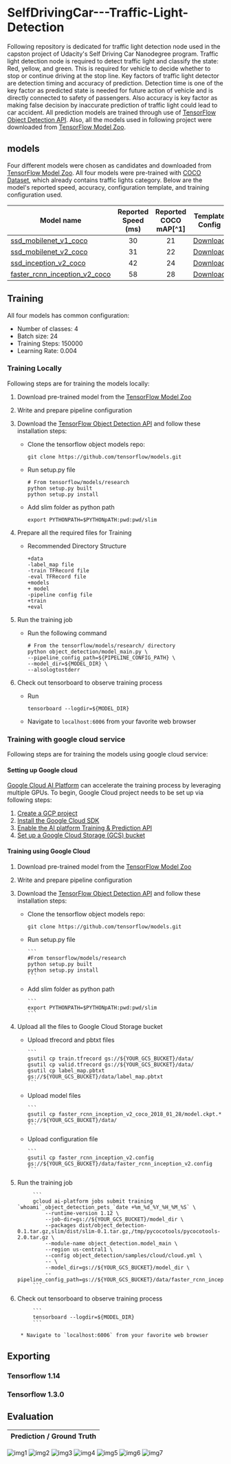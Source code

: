 # SelfDrivingCar---Traffic-Light-Detection
Following repository is dedicated for traffic light detection node used in the capston project of Udacity's Self Driving Car Nanodegree program.
Traffic light detection node is required to detect traffic light and classify the state: Red, yellow, and green. This is required for vehicle to decide whether to stop or continue driving at the stop line.
Key factors of traffic light detector are detection timing and accuracy of prediction. Detection time is one of the key factor as predicted state is needed for future action of vehicle and is directly connected to safety of passengers. Also accuracy is key factor as making false decision by inaccurate prediction of traffic light could lead to car accident.
All prediction models are trained through use of [TensorFlow Object Detection API](https://github.com/tensorflow/models/tree/master/research/object_detection). Also, all the models used in following project were downloaded from [TensorFlow Model Zoo](https://github.com/tensorflow/models/blob/master/research/object_detection/g3doc/detection_model_zoo.md).
## models
Four different models were chosen as candidates and downloaded from [TensorFlow Model Zoo](https://github.com/tensorflow/models/blob/master/research/object_detection/g3doc/detection_model_zoo.md). All four models were pre-trained with [COCO Dataset](http://cocodataset.org/), which already contains traffic lights category. Below are the model's reported speed, accuracy, configuration template, and training configuration used.

| Model name  | Reported Speed (ms) | Reported COCO mAP[^1] | Template Config | Used Config |
| ------------ | :--------------: | :--------------: | :--------------: | :--------------: |
| [ssd_mobilenet_v1_coco](http://download.tensorflow.org/models/object_detection/ssd_mobilenet_v1_coco_2018_01_28.tar.gz) | 30 | 21 | [Download](https://raw.githubusercontent.com/tensorflow/models/master/research/object_detection/samples/configs/ssd_mobilenet_v1_coco.config) | [Download](https://raw.githubusercontent.com/KibaekJeong/SelfDrivingCar---Traffic-Light-Detectioon/master/configs/ssd_mobilenet_v1.config)
| [ssd_mobilenet_v2_coco](http://download.tensorflow.org/models/object_detection/ssd_mobilenet_v2_coco_2018_03_29.tar.gz) | 31 | 22 | [Download](https://raw.githubusercontent.com/tensorflow/models/master/research/object_detection/samples/configs/ssd_mobilenet_v2_coco.config) | [Download](https://raw.githubusercontent.com/KibaekJeong/SelfDrivingCar---Traffic-Light-Detectioon/master/configs/ssd_mobilenet_v2.config)
| [ssd_inception_v2_coco](http://download.tensorflow.org/models/object_detection/ssd_inception_v2_coco_2018_01_28.tar.gz) | 42 | 24 | [Download](https://raw.githubusercontent.com/tensorflow/models/master/research/object_detection/samples/configs/ssd_inception_v2_coco.config) | [Download](https://raw.githubusercontent.com/KibaekJeong/SelfDrivingCar---Traffic-Light-Detectioon/master/configs/ssd_inception_v2.config)
| [faster_rcnn_inception_v2_coco](http://download.tensorflow.org/models/object_detection/faster_rcnn_inception_v2_coco_2018_01_28.tar.gz) | 58 | 28 | [Download](https://raw.githubusercontent.com/tensorflow/models/master/research/object_detection/samples/configs/faster_rcnn_inception_v2_coco.config) | [Download](https://raw.githubusercontent.com/KibaekJeong/SelfDrivingCar---Traffic-Light-Detectioon/master/configs/faster_rcnn_inception_v2.config)



## Training
All four models has common  configuration:
* Number of classes: 4
* Batch size: 24
* Training Steps: 150000
* Learning Rate: 0.004

### Training Locally
Following steps are for training the models locally:
1. Download pre-trained model from the [TensorFlow Model Zoo](https://github.com/tensorflow/models/blob/master/research/object_detection/g3doc/detection_model_zoo.md)
2. Write and prepare pipeline configuration
3. Download the [TensorFlow Object Detection API](https://github.com/tensorflow/models/tree/master/research/object_detection) and follow these installation steps:
      * Clone the tensorflow object models repo:

           ```
           git clone https://github.com/tensorflow/models.git
           ```
      * Run setup.py file

          ```
          # From tensorflow/models/research
          python setup.py built
          python setup.py install
          ```
      * Add slim folder as python path

          ```
          export PYTHONPATH=$PYTHONpATH:pwd:pwd/slim
          ```
4. Prepare all the required files for Training
      * Recommended Directory Structure

          ```
          +data
          -label_map file
          -train TFRecord file
          -eval TFRecord file
          +models
          + model
          -pipeline config file
          +train
          +eval
          ```
5. Run the training job
      * Run the following command
          ```
          # From the tensorflow/models/research/ directory
          python object_detection/model_main.py \
          --pipeline_config_path=${PIPELINE_CONFIG_PATH} \
          --model_dir=${MODEL_DIR} \
          --alsologtostderr
          ```

6. Check out tensorboard to observe training process
      * Run
          ```
          tensorboard --logdir=${MODEL_DIR}
          ```
      * Navigate to ```localhost:6006``` from your favorite web browser


### Training with google cloud service
Following steps are for training the models using google cloud service:

#### Setting up Google cloud
[Google Cloud AI Platform](https://cloud.google.com/products/ai/) can accelerate the training process by leveraging multiple GPUs. To begin, Google Cloud project needs to be set up via following steps:
1. [Create a GCP project](https://cloud.google.com/resource-manager/docs/creating-managing-projects)
2. [Install the Google Cloud SDK](https://cloud.google.com/sdk/install)
3. [Enable the AI platform Training & Prediction API](https://console.cloud.google.com/flows/enableapi?apiid=ml.googleapis.com,compute_component&_ga=1.73374291.1570145678.1496689256)
4. [Set up a Google Cloud Storage (GCS) bucket](https://cloud.google.com/storage/docs/creating-buckets)

#### Training using Google Cloud
1. Download pre-trained model from the [TensorFlow Model Zoo](https://github.com/tensorflow/models/blob/master/research/object_detection/g3doc/detection_model_zoo.md)
2. Write and prepare pipeline configuration
3. Download the [TensorFlow Object Detection API](https://github.com/tensorflow/models/tree/master/research/object_detection) and follow these installation steps:
      * Clone the tensorflow object models repo:

           ```
           git clone https://github.com/tensorflow/models.git
           ```

      * Run setup.py file

            ```
            #From tensorflow/models/research
            python setup.py built
            python setup.py install
            ```

      * Add slim folder as python path

            ```
            export PYTHONPATH=$PYTHONpATH:pwd:pwd/slim
            ```

4. Upload all the files to Google Cloud Storage bucket
      * Upload tfrecord and pbtxt files

            ```
            gsutil cp train.tfrecord gs://${YOUR_GCS_BUCKET}/data/
            gsutil cp valid.tfrecord gs://${YOUR_GCS_BUCKET}/data/
            gsutil cp label_map.pbtxt gs://${YOUR_GCS_BUCKET}/data/label_map.pbtxt
            ```

      * Upload model files

            ```
            gsutil cp faster_rcnn_inception_v2_coco_2018_01_28/model.ckpt.* gs://${YOUR_GCS_BUCKET}/data/
            ```

      * Upload configuration file

            ```
            gsutil cp faster_rcnn_inception_v2.config gs://${YOUR_GCS_BUCKET}/data/faster_rcnn_inception_v2.config
            ```

5. Run the training job

            ```
            gcloud ai-platform jobs submit training `whoami`_object_detection_pets_`date +%m_%d_%Y_%H_%M_%S` \
                --runtime-version 1.12 \
                --job-dir=gs://${YOUR_GCS_BUCKET}/model_dir \
                --packages dist/object_detection-0.1.tar.gz,slim/dist/slim-0.1.tar.gz,/tmp/pycocotools/pycocotools-2.0.tar.gz \
                --module-name object_detection.model_main \
                --region us-central1 \
                --config object_detection/samples/cloud/cloud.yml \
                -- \
                --model_dir=gs://${YOUR_GCS_BUCKET}/model_dir \
                --pipeline_config_path=gs://${YOUR_GCS_BUCKET}/data/faster_rcnn_inception_v2.config
            ```

6. Check out tensorboard to observe training process

            ```
            tensorboard --logdir=${MODEL_DIR}
            ```

        * Navigate to `localhost:6006` from your favorite web browser          

## Exporting
### Tensorflow 1.14

### Tensorflow 1.3.0

## Evaluation
| Prediction      /     Ground Truth |
| -----------------------------------|
![img1](./imgs/1.png)
![img2](./imgs/2.png)
![img3](./imgs/3.png)
![img4](./imgs/4.png)
![img5](./imgs/5.png)
![img6](./imgs/6.png)
![img7](./imgs/7.png)
